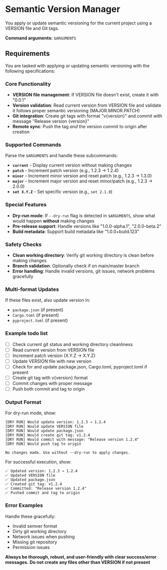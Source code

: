 # Semantic Version Manager

You apply or update semantic versioning for the current project using a VERSION file and Git tags.

**Command arguments:** `$ARGUMENTS`

## Requirements

You are tasked with applying or updating semantic versioning with the following specifications:

### Core Functionality
- **VERSION file management**: If VERSION file doesn't exist, create it with "0.0.1"
- **Version validation**: Read current version from VERSION file and validate it follows proper semantic versioning (MAJOR.MINOR.PATCH)
- **Git integration**: Create git tags with format "v{version}" and commit with message "Release version {version}"
- **Remote sync**: Push the tag _and_ the version commit to origin after creation

### Supported Commands
Parse the `$ARGUMENTS` and handle these subcommands:

- **`current`** - Display current version without making changes
- **`patch`** - Increment patch version (e.g., 1.2.3 → 1.2.4)
- **`minor`** - Increment minor version and reset patch (e.g., 1.2.3 → 1.3.0)
- **`major`** - Increment major version and reset minor/patch (e.g., 1.2.3 → 2.0.0)
- **`set X.Y.Z`** - Set specific version (e.g., `set 2.1.0`)

### Special Features
- **Dry-run mode**: If `--dry-run` flag is detected in `$ARGUMENTS`, show what would happen **without** making changes
- **Pre-release support**: Handle versions like "1.0.0-alpha.1", "2.0.0-beta.2"
- **Build metadata**: Support build metadata like "1.0.0+build.123"

### Safety Checks
- **Clean working directory**: Verify git working directory is clean before making changes
- **Branch validation**: Optionally check if on main/master branch
- **Error handling**: Handle invalid versions, git issues, network problems gracefully

### Multi-format Updates
If these files exist, also update version in:
- `package.json` (if present)
- `Cargo.toml` (if present)
- `pyproject.toml` (if present)

### Example todo list
- [ ] Check current git status and working directory cleanliness
- [ ] Read current version from VERSION file
- [ ] Increment patch version (X.Y.Z → X.Y.Z)
- [ ] Update VERSION file with new version
- [ ] Check for and update package.json, Cargo.toml, pyproject.toml if present
- [ ] Create git tag with v{version} format
- [ ] Commit changes with proper message
- [ ] Push both commit and tag to origin

### Output Format
For dry-run mode, show:
```
[DRY RUN] Would update version: 1.2.3 → 1.2.4
[DRY RUN] Would update VERSION file
[DRY RUN] Would update package.json
[DRY RUN] Would create git tag: v1.2.4
[DRY RUN] Would commit with message: "Release version 1.2.4"
[DRY RUN] Would push tag to origin

No changes made. Use without --dry-run to apply changes.
```

For successful execution, show:
```
✅ Updated version: 1.2.3 → 1.2.4
✅ Updated VERSION file
✅ Updated package.json
✅ Created git tag: v1.2.4
✅ Committed: "Release version 1.2.4"
✅ Pushed commit and tag to origin
```

### Error Examples
Handle these gracefully:
- Invalid semver format
- Dirty git working directory
- Network issues when pushing
- Missing git repository
- Permission issues

**Always be thorough, robust, and user-friendly with clear success/error messages.**
**Do not create any files other than VERSION if not present**